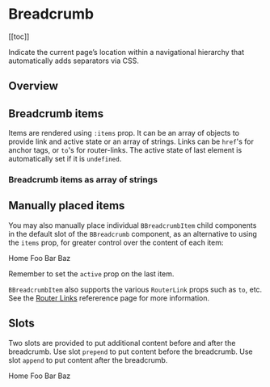 # Breadcrumb

<ComponentSidebar>

[[toc]]

</ComponentSidebar>

<div class="lead mb-5">

Indicate the current page’s location within a navigational hierarchy that automatically adds separators via CSS.

</div>

## Overview

<HighlightCard>
  <BreadcrumbOverview />
  <template #html>

<<< ./demo/BreadcrumbOverview.vue#snippet

  </template>
</HighlightCard>

## Breadcrumb items

Items are rendered using `:items` prop. It can be an array of objects to provide link and active
state or an array of strings. Links can be `href`'s for anchor tags, or `to`'s for router-links.
The active state of last element is automatically set if it is `undefined`.

### Breadcrumb items as array of strings

<HighlightCard>
  <BBreadcrumb :items="breadcrumbStringArray" />
  <template #html>

```vue
<BBreadcrumb :items="breadcrumbStringArray" />

<script setup lang="ts">
const breadcrumbStringArray = ['Admin', 'Manage', 'Library']
</script>
```

  </template>
</HighlightCard>

## Manually placed items

You may also manually place individual `BBreadcrumbItem` child components in the default slot of
the `BBreadcrumb` component, as an alternative to using the `items` prop, for greater control
over the content of each item:

<HighlightCard>
  <BBreadcrumb>
    <BBreadcrumbItem href="#home">
      Home
    </BBreadcrumbItem>
    <BBreadcrumbItem href="#foo">Foo</BBreadcrumbItem>
    <BBreadcrumbItem href="#bar" @click="alertEvent">Bar</BBreadcrumbItem>
    <BBreadcrumbItem active>Baz</BBreadcrumbItem>
  </BBreadcrumb>
  <template #html>

```vue
<BBreadcrumb>
  <BBreadcrumbItem href="#home"> Home </BBreadcrumbItem>
  <BBreadcrumbItem href="#foo">Foo</BBreadcrumbItem>
  <BBreadcrumbItem href="#bar" @click="alertEvent">Bar</BBreadcrumbItem>
  <BBreadcrumbItem active>Baz</BBreadcrumbItem>
</BBreadcrumb>

<script setup lang="ts">
const alertEvent = (event: PointerEvent) => {
  alert(`Event ${event.target}`)
}
</script>
```

  </template>
</HighlightCard>

Remember to set the `active` prop on the last item.

`BBreadcrumbItem` also supports the various `RouterLink` props such as `to`, etc. See the
[Router Links](/docs/reference/router-links) refererence page for more information.

## Slots

Two slots are provided to put additional content before and after the breadcrumb.
Use slot `prepend` to put content before the breadcrumb. Use slot `append` to put content after the breadcrumb.

<HighlightCard>
  <BBreadcrumb>
    <BBreadcrumbItem href="#home">
      Home
    </BBreadcrumbItem>
    <BBreadcrumbItem href="#foo">Foo</BBreadcrumbItem>
    <BBreadcrumbItem href="#bar">Bar</BBreadcrumbItem>
    <BBreadcrumbItem active>Baz</BBreadcrumbItem>
    <template v-slot:prepend><span class="mx-2">prepend text</span></template>
    <template v-slot:append><span class="mx-2">append text</span></template>
  </BBreadcrumb>
  <template #html>

```vue-html
<BBreadcrumb>
  <BBreadcrumbItem href="#home"> Home </BBreadcrumbItem>
  <BBreadcrumbItem href="#foo">Foo</BBreadcrumbItem>
  <BBreadcrumbItem href="#bar">Bar</BBreadcrumbItem>
  <BBreadcrumbItem active>Baz</BBreadcrumbItem>
  <template v-slot:prepend><span class="mx-2">prepend text</span></template>
  <template v-slot:append><span class="mx-2">append text</span></template>
</BBreadcrumb>
```

  </template>
</HighlightCard>

<ComponentReference :data="data" />

<script setup lang="ts">
import {data} from '../../data/components/breadcrumb.data'
import {ref} from 'vue';
import {BBreadcrumbItem, BBreadcrumb} from 'bootstrap-vue-next'
import ComponentReference from '../../components/ComponentReference.vue'
import ComponentSidebar from '../../components/ComponentSidebar.vue'
import HighlightCard from '../../components/HighlightCard.vue'
import BreadcrumbOverview from "./demo/BreadcrumbOverview.vue"

const breadcrumbItems = ref<BreadcrumbItem[]>([
  { text: 'Admin', href:'https://getbootstrap.com/'},
  { text: 'Manage', href:'#'},
  { text: 'Library'},
]);

const breadcrumbStringArray = ['Admin', 'Manage', 'Library'];

const alertEvent = (event: PointerEvent) => {
  alert(`Event ${event.target}`);
}
</script>
